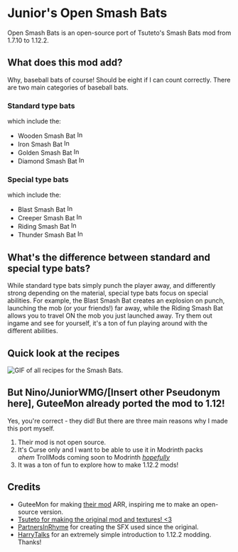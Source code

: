 # Junior's Open Smash Bats
Open Smash Bats is an open-source port of Tsuteto's Smash Bats mod from 1.7.10 to 1.12.2.

## What does this mod add?
Why, baseball bats of course! Should be eight if I can count correctly. There are two main categories of baseball bats.

### Standard type bats
which include the:
- Wooden Smash Bat <img src="https://i.ibb.co/Zz32wc7c/giant-wooden-smash-bat.png" alt="In-game art of the Wooden Smash Bat" width="16"/>
- Iron Smash Bat <img src="https://i.ibb.co/MykTgZsx/giant-iron-smash-bat.png" alt="In-game art of the Iron Smash Bat" width="16"/>
- Golden Smash Bat <img src="https://i.ibb.co/GfXXQWrG/giant-golden-smash-bat.png" alt="In-game art of the Golden Smash Bat" width="16"/>
- Diamond Smash Bat <img src="https://i.ibb.co/6pKtDfX/giant-diamond-smash-bat.png" alt="In-game art of the Diamond Smash Bat" width="16"/>
### Special type bats
which include the:
- Blast Smash Bat <img src="https://i.ibb.co/FCk714b/giant-blast-smash-bat.png" alt="In-game art of the Blast Smash Bat" width="16"/>
- Creeper Smash Bat <img src="https://i.ibb.co/Gv2Bfbns/giant-creeper-smash-bat.png" alt="In-game art of the Creeper Smash Bat" width="16"/>
- Riding Smash Bat <img src="https://i.ibb.co/5gsxR3q4/giant-riding-smash-bat.png" alt="In-game art of the Riding Smash Bat" width="16"/>
- Thunder Smash Bat <img src="https://i.ibb.co/vxyZ1L0G/giant-thunder-smash-bat.png" alt="In-game art of the Thunder Smash Bat" width="16"/>

## What's the difference between standard and special type bats?
While standard type bats simply punch the player away, and differently strong depending on the material, special type bats focus on special abilities. For example, the Blast Smash Bat creates an explosion on punch, launching the mob (or your friends!) far away, while the Riding Smash Bat allows you to travel ON the mob you just launched away. Try them out ingame and see for yourself, it's a ton of fun playing around with the different abilities.

## Quick look at the recipes
![GIF of all recipes for the Smash Bats.](https://i.ibb.co/RGMd9xK5/recipe-gif-2025-09-14-02-52-2.gif)

## But Nino/JuniorWMG/[Insert other Pseudonym here], GuteeMon already ported the mod to 1.12!
Yes, you're correct - they did! But there are three main reasons why I made this port myself.
1. Their mod is not open source.
2. It's Curse only and I want to be able to use it in Modrinth packs
   <br>*ahem* TrollMods coming soon to Modrinth *[hopefully](https://gist.github.com/JuniorWolfgamingDE/9421aa513b17941b8eefca6204416fdf)*
3. It was a ton of fun to explore how to make 1.12.2 mods!

## Credits
- GuteeMon for making [their mod](https://www.curseforge.com/minecraft/mc-mods/smash-bats) ARR, inspiring me to make an open-source version.
- [Tsuteto for making the original mod and textures! <3](https://web.archive.org/web/20190715145508/https://forum.minecraftuser.jp/viewtopic.php?f=13&t=1014)
- [PartnersInRhyme](https://www.partnersinrhyme.com/) for creating the SFX used since the original.
- [HarryTalks](https://www.youtube.com/@HarrysTechReviews) for an extremely simple introduction to 1.12.2 modding. Thanks!
